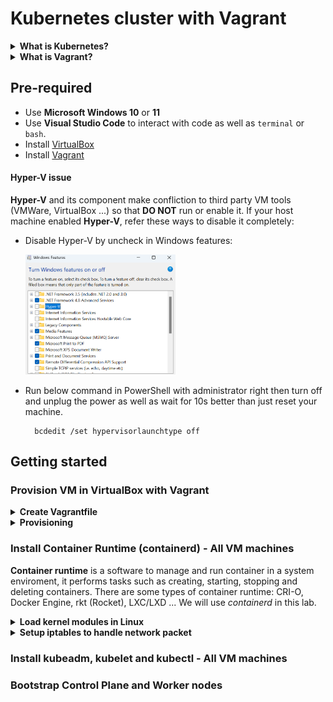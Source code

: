 # Kubernetes cluster with Vagrant

<details><summary><b>What is Kubernetes?</b></summary>


**Kubernetes (K8s)** is an open-source platform that is used to deploy and manage container. Below are some basic concepts in Kubernetes:

- **Node:** A server as cloud instance, VM of premise or computer where container can be deployed and run. There are 2 types:

    **Worker Node:**

    **Control Plan (Master) Node:**

- **Pod:** A group of containers deployed in the same **Node**. Each pod has a unique IP and shares network as well as storage resources to each other.

- **ReplicaSet:** This resource is used to manage a specify number of **Pods** are running for some purpose.
    
    *Example: If you want to have and persist 3 pods for your web app you have to define them in yaml/yml file.*

    <img src="/images/ReplicaSet.png" width=25% height=25%>

    *This yaml/yml file ensures your nginx app will always has 3 pods running **"replicas: 3"** in the same time with ReplicaSet resource.*        

- **Deployment:** This resource is used to deploy and manage **Pods** and **ReplicaSets**. It can update and rollback **Pods** via **ReplicaSet**.
    
    *Example: Your web app needs to have 2 versions. 1 is for lastest update and 1 is for backup version to rollback once it has accident. Therefore, you have to define 2 ReplicaSets in a Deployment yaml/yml file.*

    <img src="/images/Deployment.png" width=25% height=25%>

    *In this file, if you want to update app version, you just need to change the image then Kubenetes will create a new ReplicaSet with lastest image version for Pods.*

![](/images/Deployment_ReplicaSet_Pod.png)

- **StatefulSets** is a controller that is used to manage stability and consistency application. The best pactice is Database.

- **DaemonSets** is used to deploy an application pod to all node in cluster.

    *Example: You want to setup an Prometheus for all node to monitor. DaemonSets will help easily* 

</details>

<details><summary><b>What is Vagrant?</b></summary>

**Vagrant** is a tool to create infrastructure in virtual machine enviroment. It is **IaC** (Infrastructure as Code) on premise system that may help to define and manage virtual machines using code. Refer [here](https://developer.hashicorp.com/vagrant/intro) to get more information.

</details>

## Pre-required
- Use **Microsoft Windows 10** or **11**
- Use **Visual Studio Code** to interact with code as well as ``terminal`` or ``bash``.
- Install [VirtualBox](https://www.virtualbox.org/wiki/Downloads)
- Install [Vagrant](https://developer.hashicorp.com/vagrant/downloads)


#### Hyper-V issue

**Hyper-V** and its component make confliction to third party VM tools (VMWare, VirtualBox ...) so that **DO NOT** run or enable it. If your host machine enabled **Hyper-V**, refer these ways to disable it completely:
 
- Disable Hyper-V by uncheck in Windows features:

    <img src="/images/disable%20hyper%20v%20in%20windows%20features.png" width=50% height=50%>

- Run below command in PowerShell with administrator right then turn off and unplug the power as well as wait for 10s better than just reset your machine.

        bcdedit /set hypervisorlaunchtype off


## Getting started

### Provision VM in VirtualBox with Vagrant

<details><summary><b>Create Vagrantfile</b></summary>

Run `vagrant init` or create a file with *Vagrantfile* name.

Use as below code or [Vagrantfile](./Vagrantfile):

```
# -*- mode: ruby -*-
# vi:set ft=ruby sw=2 ts=2 sts=2:

# Define the number of control plane (MASTER_NODE) and node (WORKER_NODE)
NUM_MASTER_NODE = 1
NUM_WORKER_NODE = 2

IP_NW = "192.168.56."
MASTER_IP_START = 1
NODE_IP_START = 2

# All Vagrant configuration is done below. The "2" in Vagrant.configure
# configures the configuration version (we support older styles for
# backwards compatibility). Please don't change it unless you know what
# you're doing.
Vagrant.configure("2") do |config|
  # The most common configuration options are documented and commented below.
  # For a complete reference, please see the online documentation at
  # https://docs.vagrantup.com.

  # Every Vagrant development environment requires a box. You can search for
  # boxes at https://vagrantcloud.com/search.
  # Here are some key details about the "ubuntu/bionic64" Vagrant box:
    # Operating System: Ubuntu 18.04 LTS (Bionic Beaver)
        # Ubuntu 18.04 LTS will receive security updates and bug fixes 
        # from Canonical, the company behind Ubuntu, until April 2023 
        # for desktop and server versions, and until April 2028 for 
        # server versions with Extended Security Maintenance (ESM) enabled.
    # Architecture: x86_64 (64-bit)
    # Disk Size: 10 GB
    # RAM: 2 GB
    # CPUs: 2
    # Desktop Environment: None (headless)
    # Provider: VirtualBox
  config.vm.box = "ubuntu/bionic64"

  # Disable automatic box update checking. If you disable this, then
  # boxes will only be checked for updates when the user runs
  # `vagrant box outdated`. This is not recommended.
  config.vm.box_check_update = false

  # View the documentation for the VirtualBox for more
  # information on available options.
  # https://developer.hashicorp.com/vagrant/docs/providers/virtualbox/configuration

  # Provision Control Plane
  (1..NUM_MASTER_NODE).each do |i|
      config.vm.define "kubemaster" do |node|
        node.vm.provider "virtualbox" do |vb|
            vb.name = "kubemaster"
            vb.memory = 2048
            vb.cpus = 2
        end
        node.vm.hostname = "kubemaster"
        node.vm.network :private_network, ip: IP_NW + "#{MASTER_IP_START + i}"
      end
  end


  # Provision Nodes
  (1..NUM_WORKER_NODE).each do |i|
    config.vm.define "kubenode0#{i}" do |node|
        node.vm.provider "virtualbox" do |vb|
            vb.name = "kubenode0#{i}"
            vb.memory = 2048
            vb.cpus = 2
        end
        node.vm.hostname = "kubenode0#{i}"
        node.vm.network :private_network, ip: IP_NW + "#{NODE_IP_START + i}"
    end
  end
end
```

In this **Vagrantfile**, we simply specify:
- Number of virtual machines: ``NUM_MASTER_NODE``, ``NUM_WORKER_NODE``
- IP address: ``IP_NW``, ``MASTER_IP_START``, ``NODE_IP_START``
- Private networking connectivity: ``node.vm.network``
- Unique hostname: ``node.vm.hostname``
- Operating system: ``config.vm.box``
- System resources: ``vb.memory``, ``vb.cpus``
- GUI of VM Machine: `vb.gui`

**Vagrantfile** uses **Ruby** syntax. Refer [here](https://developer.hashicorp.com/vagrant/docs/vagrantfile) to get more information when modifying **Vagrantfile**.

</details>

<details><summary><b>Provisioning</b></summary>

1. Run this command

        vagrant up

    In this step, we may stuck when each machine is bootstrapped because of **Hyper-V** or hardware compatibility.

    ![](/images/stucking%20error.png)

    <img src="/images/stucking%20error%202.png" width=50% height=50%>

    If you do all ways in [Hyper-V issue](#hyper-v-issue) and still get this stucking:
    - Press "Enter" button to trigger manually from VM GUI. 
    - Increase boot_timeout (default is 300s) as terminal message in `Vagrantfile` (This is not the best practice to solve the issue).

        <img src="/images/increase%20boot_timeout.png" width=50% height=50%>
    
    - Remove the stucked-machine in **VirtualBox** and its resource in directory *"C:\Users\YourUser\VirtualBox VMs/"* then `vagrant up` again.
    - Re-install Windows OS (The last choice).

2. Verify provisioned-VM by command:

        vagrant status

    Result:

    <img src="/images/vagrant%20status.png" width=75% height=75%>

3. Remote to each node via ssh using command:

    Kubemaster

        vagrant ssh kubemaster

    Kubenode01

        vagrant ssh kubenode01

    Kubenode02

        vagrant ssh kubenode02



**Vagrant** fowards port 22 and generates keypair for `ssh` by itself so that we do not need to define them in `Vagrantfile`. Refer [Vagrant: SSH Sharing](https://developer.hashicorp.com/vagrant/docs/share/ssh) and [Vagrantfile: config.ssh](https://developer.hashicorp.com/vagrant/docs/vagrantfile/ssh_settings) for more information.

</details>

### Install Container Runtime (containerd) - All VM machines

**Container runtime** is a software to manage and run container in a system enviroment, it performs tasks such as creating, starting, stopping and deleting containers. There are some types of container runtime: CRI-O, Docker Engine, rkt (Rocket), LXC/LXD ... We will use *containerd* in this lab.

<details><summary><b>Load kernel modules in Linux</b></summary>

Run

    cat <<EOF | sudo tee /etc/modules-load.d/k8s.conf
    overlay
    br_netfilter
    EOF

    sudo modprobe overlay
    sudo modprobe br_netfilter

- Above commands help to define `overlay` and `br_netfilter` kernel module into `k8s.conf` file. `modules-load.d` is a system directory for configuring the kernel module loading process with `.conf` file that specifies the modules will be loaded when system boots up.

- `overlay` module is required when using Docker and Kubenetes because it can create a writeable layer on top of read-only image, allowing multiple containers to share the same image while still maintaining their own file systems.

- `br_netfilter` module supports to filter network packet during the network connection of the Linux kernel. Linux Bridge is a virtual network device that allows multiple physical or virtual network interfaces to be connected to each other to form a single network segment. The br_netfilter module is required to enable the use of iptables rules to filter network packets passing through the bridge. This is very important for containerization technologies like Docker and Kubernetes, as they use network bridges to connect containers to each other and to the outside world.

Verify `overlay` and `br_netfilter` by below commands:

    lsmod | grep overlay
    lsmod | grep br_netfilter

</details>

<details><summary><b>Setup iptables to handle network packet</b></summary>

Run

    cat <<EOF | sudo tee /etc/sysctl.d/k8s.conf
    net.bridge.bridge-nf-call-iptables  = 1
    net.bridge.bridge-nf-call-ip6tables = 1
    net.ipv4.ip_forward                 = 1
    EOF

    sudo sysctl --system

- `net.bridge.bridge-nf-call-iptables  = 1` command enables to allow packets pass through network bridges by iptables. These packets will be sent to the FORWARD chain of iptables for further control.

- `net.ipv4.ip_forward = 1` command enables to foward the packets between different network interfaces and their intended destination address on the system. This is an important feature for implementing complex network solutions such as virtualization or distributed computer networks.

- `sudo sysctl --system` apply above setting without reboot

</details>

### Install kubeadm, kubelet and kubectl - All VM machines

### Bootstrap Control Plane and Worker nodes
